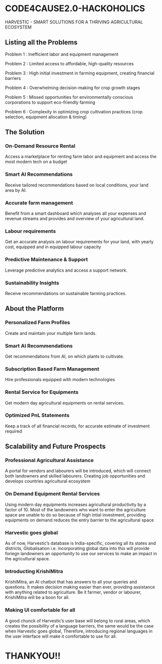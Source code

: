
# CODE4CAUSE2.0-HACKOHOLICS
HARVESTIC - SMART SOLUTIONS FOR A THRIVING AGRICULTURAL ECOSYSTEM

## Listing all the Problems
Problem 1 :   Inefficient labor and equipment management

Problem 2 :  Limited access to affordable, high-quality resources

Problem 3 :  High initial investment in farming equipment, creating financial barriers

Problem 4 : Overwhelming decision-making for crop growth stages

Problem 5 :  Missed opportunities for environmentally conscious corporations to support eco-friendly farming

Problem 6 :  Complexity in optimizing crop cultivation practices (crop selection, equipment allocation & timing)



## The Solution
### On-Demand Resource Rental

Access a marketplace for renting farm labor and equipment and access the most modern tech on a budget

### Smart AI Recommendations

Receive tailored recommendations based on local conditions, your land area by AI.

### Accurate farm management

Benefit from a smart dashboard which analyses all your expenses and revenue streams and provides and overview of your agricultural land.

### Labour requirements

Get an accurate analysis on labour requirements for your land, with yearly cost, equipped and in equipped labour capacity

### Predictive Maintenance & Support

Leverage predictive analytics and access a support network.

### Sustainability Insights
Receive recommendations on sustainable farming practices.
## About the Platform
### Personalized Farm Profiles
Create and maintain your multiple farm lands.
### Smart AI Recommendations
Get recommendations from AI, on which plants to cultivate.
### Subscription Based Farm Management
Hire professionals equipped with modern technologies
### Rental Service for Equipments
Get modern day agricultural equipments on rental services.
### Optimized PnL Statements
Keep a track of all financial records, for accurate estimate of investment required
## Scalability and Future Prospects
### Professional Agricultural Assistance
A portal for vendors and labourers will be introduced, which will connect both landowners and skilled labourers. Creating job opportunities and develops countries agricultural ecosystem

### On Demand Equipment Rental Services
Using modern day equipments increases agricultural productivity by a factor of 10. Most of the landowners who want to enter the agriculture space are unable to do so because of high intial investment, providing equipments on demand reduces the entry barrier to the agricultural space

### Harvestic goes global
As of now, Harvestic’s database is India-specific, covering all its states and districts, Globalisation i.e. incorporating global data into this will provide foriegn landowners an opportunity to use our services to make an impact in the agricultural space.
 
### Introducting KrishiMitra
KrishiMitra, an AI chatbot that has answers to all your queries and questions. It makes decision making easier than ever, providing assistance with anything related to agriculture. Be it farmer, vendor or labourer, KrishiMitra will be a boon for all.

### Making UI comfortable for all
A good chunck of Harvestic’s user base will belong to rural areas, which creates the possibility of a language barriers, the same would be the case when Harvestic goes global, Therefore, introducing regional languages in the user interface will make it comfortable to use for all.

# THANKYOU!!
